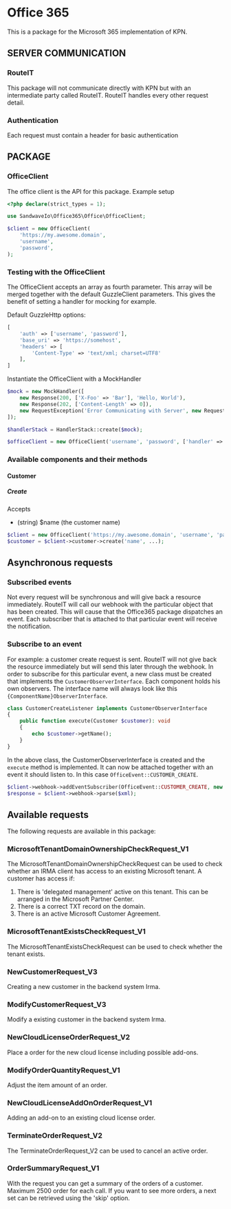 # Office 365

This is a package for the Microsoft 365 implementation of KPN.

## SERVER COMMUNICATION

### RouteIT

This package will not communicate directly with KPN but with an intermediate party called RouteIT.
RouteIT handles every other request detail.

### Authentication

Each request must contain a header for basic authentication

## PACKAGE

### OfficeClient

The office client is the API for this package. Example setup

```php
<?php declare(strict_types = 1);

use SandwaveIo\Office365\Office\OfficeClient;

$client = new OfficeClient(
    'https://my.awesome.domain',
    'username',
    'password',
);

```

### Testing with the OfficeClient

The OfficeClient accepts an array as fourth parameter. This array will be merged together
with the default GuzzleClient parameters. This gives the benefit of setting a handler for mocking for example.

Default GuzzleHttp options:

```php
[
    'auth' => ['username', 'password'],
    'base_uri' => 'https://somehost',
    'headers' => [
        'Content-Type' => 'text/xml; charset=UTF8'
    ],
]
```

Instantiate the OfficeClient with a MockHandler

```php
$mock = new MockHandler([
    new Response(200, ['X-Foo' => 'Bar'], 'Hello, World'),
    new Response(202, ['Content-Length' => 0]),
    new RequestException('Error Communicating with Server', new Request('GET', 'test'))
]);

$handlerStack = HandlerStack::create($mock);

$officeClient = new OfficeClient('username', 'password', ['handler' => $handlerStack]);
```

### Available components and their methods

#### Customer

##### Create

Accepts
- (string)</span> $name (the customer name)

```php
$client = new OfficeClient('https://my.awesome.domain', 'username', 'password');
$customer = $client->customer->create('name', ...);
```

## Asynchronous requests

### Subscribed events

Not every request will be synchronous and will give back a resource immediately. RouteIT will call our webhook with the particular 
object that has been created. This will cause that the Office365 package dispatches an event. Each subscriber that is attached to 
that particular event will receive the notification.

### Subscribe to an event

For example: a customer create request is sent. RouteIT will not give back the resource immediately but will send this later
through the webhook. In order to subscribe for this particular event, a new class must be created that implements the `CustomerObserverInterface`.
Each component holds his own observers. The interface name will always look like this `{ComponentName}ObserverInterface`.

```php
class CustomerCreateListener implements CustomerObserverInterface
{
    public function execute(Customer $customer): void
    {
        echo $customer->getName();
    }
}
```

In the above class, the CustomerObserverInterface is created and the `execute` method is implemented.
It can now be attached together with an event it should listen to. In this case `OfficeEvent::CUSTOMER_CREATE`.

```php
$client->webhook->addEventSubscriber(OfficeEvent::CUSTOMER_CREATE, new CustomerCreateListener());
$response = $client->webhook->parse($xml);
```

## Available requests

The following requests are available in this package:

### MicrosoftTenantDomainOwnershipCheckRequest_V1

The MicrosoftTenantDomainOwnershipCheckRequest can be used to check whether an IRMA client has access to an existing Microsoft tenant. A customer has access if:

1) There is 'delegated management' active on this tenant. This can be arranged in the Microsoft Partner Center.
2) There is a correct TXT record on the domain.
3) There is an active Microsoft Customer Agreement.

### MicrosoftTenantExistsCheckRequest_V1

The MicrosoftTenantExistsCheckRequest can be used to check whether the tenant exists.

### NewCustomerRequest_V3

Creating a new customer in the backend system Irma.

### ModifyCustomerRequest_V3

Modify a existing customer in the backend system Irma.

### NewCloudLicenseOrderRequest_V2

Place a order for the new cloud license including possible add-ons.

### ModifyOrderQuantityRequest_V1

Adjust the item amount of an order.

### NewCloudLicenseAddOnOrderRequest_V1

Adding an add-on to an existing cloud license order.

### TerminateOrderRequest_V2

The TerminateOrderRequest_V2 can be used to cancel an active order.

### OrderSummaryRequest_V1

With the request you can get a summary of the orders of a customer. Maximum 2500 order for each call. If you want to see more orders, a next set can be retrieved using the 'skip' option.
